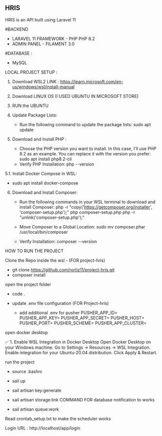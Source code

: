 ## HRIS

HRIS is an API built using Laravel 11

#BACKEND 
  - LARAVEL 11 FRAMEWORK - PHP PHP 8.2
  - ADMIN PANEL - FILAMENT 3.0

#DATABASE :
  -  MySQL

LOCAL PROJECT SETUP : 

1. Download WSL2 
LINK : https://learn.microsoft.com/en-us/windows/wsl/install-manual

2. Download LINUX OS (I USED UBUNTU IN MICROSOFT STORE)

3. RUN the UBUNTU

4. Update Package Lists:
	 - Run the following command to update the package lists:
		 sudo apt update

5. Download and Install PHP : 
	 - Choose the PHP version you want to install. In this case, I'll use PHP 8.2 as an example. You can replace it with the version you prefer:
		 sudo apt install php8.2-cli
	 - Verify PHP Installation:
	   php --version

5.1. Install Docker Compose in WSL:
   - sudo apt install docker-compose

6. Download and Install Composer:

	- Run the following commands in your WSL terminal to download and install Composer:
			php -r "copy('https://getcomposer.org/installer', 'composer-setup.php');"
			php composer-setup.php
			php -r "unlink('composer-setup.php');"

	- Move Composer to a Global Location:
			sudo mv composer.phar /usr/local/bin/composer
	- Verify Installation:
		  composer --version


HOW TO RUN THE PROJECT

Clone the Repo inside the wsl - (FOR project-hris)
- git clone https://github.com/rortiz11/project-hris.git
- composer install 

open the project folder
 - code .
 - update .env file configuration (FOR Project-hris)
	
    - add additional .env for pusher
	PUSHER_APP_ID=
	PUSHER_APP_KEY=
	PUSHER_APP_SECRET=
	PUSHER_HOST=
	PUSHER_PORT=
	PUSHER_SCHEME=
	PUSHER_APP_CLUSTER=
	
open docker desktop

✅ 1. Enable WSL Integration in Docker Desktop
Open Docker Desktop on your Windows machine.
Go to Settings → Resources → WSL Integration.
Enable integration for your Ubuntu-20.04 distribution.
Click Apply & Restart.

run the project
 - source .bashrc
 - sail up

- sail artisan key:generate
- sail artisan storage:link
COMMAND FOR database notification to works 
 - sail artisan queue:work

Read crontab_setup.txt to make the scheduler works

Login URL : http://localhost/app/login